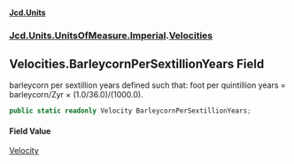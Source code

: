 #### [Jcd.Units](index.md 'index')
### [Jcd.Units.UnitsOfMeasure.Imperial](Jcd.Units.UnitsOfMeasure.Imperial.md 'Jcd.Units.UnitsOfMeasure.Imperial').[Velocities](Velocities.md 'Jcd.Units.UnitsOfMeasure.Imperial.Velocities')

## Velocities.BarleycornPerSextillionYears Field

barleycorn per sextillion years defined such that: foot per quintillion years = barleycorn/Zyr ×
(1.0/36.0)/(1000.0).

```csharp
public static readonly Velocity BarleycornPerSextillionYears;
```

#### Field Value
[Velocity](Velocity.md 'Jcd.Units.UnitTypes.Velocity')